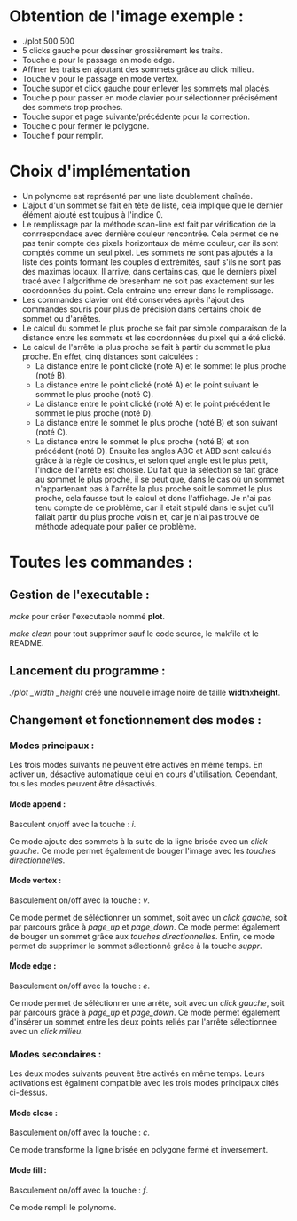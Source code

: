 # Obtention de l'image exemple :

- ./plot 500 500
- 5 clicks gauche pour dessiner grossièrement les traits.
- Touche e pour le passage en mode edge.
- Affiner les traits en ajoutant des sommets grâce au click milieu.
- Touche v pour le passage en mode vertex.
- Touche suppr et click gauche pour enlever les sommets mal placés.
- Touche p pour passer en mode clavier pour sélectionner précisément des sommets trop proches.
- Touche suppr et page suivante/précédente pour la correction.
- Touche c pour fermer le polygone.
- Touche f pour remplir.

# Choix d'implémentation

* Un polynome est représenté par une liste doublement chaînée.
* L'ajout d'un sommet se fait en tête de liste, cela implique que le dernier élément ajouté est toujous à l'indice 0.
* Le remplissage par la méthode scan-line est fait par vérification de la conrrespondace avec dernière couleur rencontrée. Cela permet de ne pas tenir compte des pixels horizontaux de même couleur, car ils sont comptés comme un seul pixel. Les sommets ne sont pas ajoutés à la liste des points formant les couples d'extrémités, sauf s'ils ne sont pas des maximas locaux. Il arrive, dans certains cas, que le derniers pixel tracé avec l'algorithme de bresenham ne soit pas exactement sur les coordonnées du point. Cela entraine une erreur dans le remplissage.
* Les commandes clavier ont été conservées après l'ajout des commandes souris pour plus de précision dans certains choix de sommet ou d'arrêtes.
* Le calcul du sommet le plus proche se fait par simple comparaison de la distance entre les sommets et les coordonnées du pixel qui a été clické.
* Le calcul de l'arrête la plus proche se fait à partir du sommet le plus proche. En effet, cinq distances sont calculées : 
    - La distance entre le point clické (noté A) et le sommet le plus proche (noté B).
    - La distance entre le point clické (noté A) et le point suivant le sommet le plus proche (noté C).
    - La distance entre le point clické (noté A) et le point précédent le sommet le plus proche (noté D).
    - La distance entre le sommet le plus proche (noté B) et son suivant (noté C).
    - La distance entre le sommet le plus proche (noté B) et son précédent (noté D).
Ensuite les angles ABC et ABD sont calculés grâce à la règle de cosinus, et selon quel angle est le plus petit, l'indice de l'arrête est choisie. Du fait que la sélection se fait grâce au sommet le plus proche, il se peut que, dans le cas où un sommet n'appartenant pas à l'arrête la plus proche soit le sommet le plus proche, cela fausse tout le calcul et donc l'affichage. Je n'ai pas tenu compte de ce problème, car il était stipulé dans le sujet qu'il fallait partir du plus proche voisin et, car je n'ai pas trouvé de méthode adéquate pour palier ce problème.

# Toutes les commandes :

## Gestion de l'executable :

*make* pour créer l'executable nommé **plot**.

*make clean* pour tout supprimer sauf le code source, le makfile et le README.

## Lancement du programme :

*./plot _width _height* créé une nouvelle image noire de taille **width**x**height**.

## Changement et fonctionnement des modes :

### Modes principaux :

Les trois modes suivants ne peuvent être activés en même temps. En activer un, désactive automatique celui en cours d'utilisation. Cependant, tous les modes peuvent être désactivés.

#### Mode append :

Basculent on/off avec la touche : *i*.

Ce mode ajoute des sommets à la suite de la ligne brisée avec un *click gauche*.
Ce mode permet également de bouger l'image avec les *touches directionnelles*.

#### Mode vertex :

Basculement on/off avec la touche : *v*.

Ce mode permet de séléctionner un sommet, soit avec un *click gauche*, soit par parcours grâce à *page_up* et *page_down*.
Ce mode permet également de bouger un sommet grâce aux *touches directionnelles*.
Enfin, ce mode permet de supprimer le sommet sélectionné grâce à la touche *suppr*.

#### Mode edge :

Basculement on/off avec la touche : *e*.

Ce mode permet de séléctionner une arrête, soit avec un *click gauche*, soit par parcours grâce à *page_up* et *page_down*.
Ce mode permet également d'insérer un sommet entre les deux points reliés par l'arrête sélectionnée avec un *click milieu*.

### Modes secondaires :

Les deux modes suivants peuvent être activés en même temps. Leurs activations est égalment compatible avec les trois modes principaux cités ci-dessus.

#### Mode close :

Basculement on/off avec la touche : *c*.

Ce mode transforme la ligne brisée en polygone fermé et inversement.

#### Mode fill :

Basculement on/off avec la touche : *f*.

Ce mode rempli le polynome.